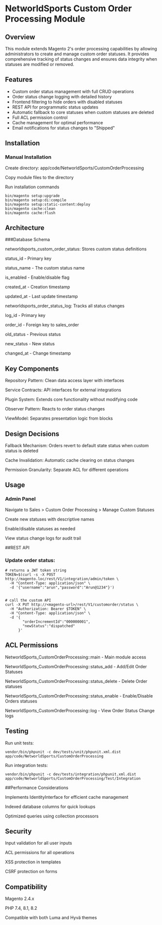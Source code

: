 # NetworldSports Custom Order Processing Module

## Overview
This module extends Magento 2's order processing capabilities by allowing administrators to create and manage custom order statuses. It provides comprehensive tracking of status changes and ensures data integrity when statuses are modified or removed.

## Features
- Custom order status management with full CRUD operations
- Order status change logging with detailed history
- Frontend filtering to hide orders with disabled statuses
- REST API for programmatic status updates
- Automatic fallback to core statuses when custom statuses are deleted
- Full ACL permission control
- Cache management for optimal performance
- Email notifications for status changes to "Shipped"

## Installation

### Manual Installation

Create directory: app/code/NetworldSports/CustomOrderProcessing

Copy module files to the directory

Run installation commands

```
bin/magento setup:upgrade
bin/magento setup:di:compile
bin/magento setup:static-content:deploy
bin/magento cache:clean
bin/magento cache:flush
```

## Architecture
###Database Schema

networldsports_custom_order_status: Stores custom status definitions

status_id - Primary key

status_name - The custom status name

is_enabled - Enable/disable flag

created_at - Creation timestamp

updated_at - Last update timestamp


networldsports_order_status_log: Tracks all status changes

log_id - Primary key

order_id - Foreign key to sales_order

old_status - Previous status

new_status - New status

changed_at - Change timestamp



## Key Components

Repository Pattern: Clean data access layer with interfaces

Service Contracts: API interfaces for external integrations

Plugin System: Extends core functionality without modifying code

Observer Pattern: Reacts to order status changes

ViewModel: Separates presentation logic from blocks

## Design Decisions

Fallback Mechanism: Orders revert to default state status when custom status is deleted

Cache Invalidation: Automatic cache clearing on status changes

Permission Granularity: Separate ACL for different operations

## Usage
### Admin Panel

Navigate to Sales > Custom Order Processing > Manage Custom Statuses

Create new statuses with descriptive names

Enable/disable statuses as needed

View status change logs for audit trail

##REST API

### Update order status:
```
# returns a JWT token string
TOKEN=$(curl -s -X POST http://magento.loc/rest/V1/integration/admin/token \
  -H "Content-Type: application/json" \
  -d '{"username":"arun","password":"Arun@1234"}')


# call the custom API
curl -X PUT http://<magento-url>/rest/V1/customorder/status \
  -H "Authorization: Bearer $TOKEN" \
  -H "Content-Type: application/json" \
  -d '{
        "orderIncrementId":"000000001",
        "newStatus":"dispatched"
      }'
```
## ACL Permissions

NetworldSports_CustomOrderProcessing::main - Main module access

NetworldSports_CustomOrderProcessing::status_add - Add/Edit Order Statuses

NetworldSports_CustomOrderProcessing::status_delete - Delete Order statuses

NetworldSports_CustomOrderProcessing::status_enable - Enable/Disable Orders statuses

NetworldSports_CustomOrderProcessing::log - View Order Status Change logs

## Testing
Run unit tests:
```
vendor/bin/phpunit -c dev/tests/unit/phpunit.xml.dist app/code/NetworldSports/CustomOrderProcessing
```
Run integration tests:
```
vendor/bin/phpunit -c dev/tests/integration/phpunit.xml.dist app/code/NetworldSports/CustomOrderProcessing/Test/Integration
```
##Performance Considerations

Implements IdentityInterface for efficient cache management

Indexed database columns for quick lookups

Optimized queries using collection processors

## Security

Input validation for all user inputs

ACL permissions for all operations

XSS protection in templates

CSRF protection on forms

## Compatibility

Magento 2.4.x

PHP 7.4, 8.1, 8.2

Compatible with both Luma and Hyvä themes
